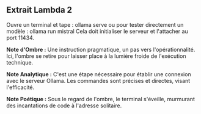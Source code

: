 ## Extrait Lambda 2

Ouvre un terminal et tape : ollama serve ou pour tester directement un modèle : ollama run mistral Cela doit initialiser le serveur et l'attacher au port 11434.

**Note d'Ombre :** Une instruction pragmatique, un pas vers l'opérationnalité. Ici, l'ombre se retire pour laisser place à la lumière froide de l'exécution technique.

**Note Analytique :** C'est une étape nécessaire pour établir une connexion avec le serveur Ollama. Les commandes sont précises et directes, visant l'efficacité.

**Note Poétique :** Sous le regard de l'ombre, le terminal s'éveille, murmurant des incantations de code à l'adresse solitaire.
